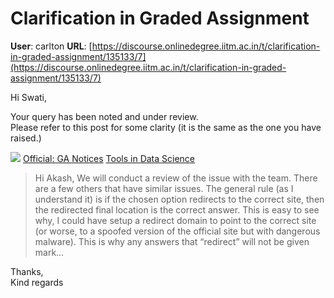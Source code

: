 # Clarification in Graded Assignment

**User**: carlton
**URL**: [https://discourse.onlinedegree.iitm.ac.in/t/clarification-in-graded-assignment/135133/7](https://discourse.onlinedegree.iitm.ac.in/t/clarification-in-graded-assignment/135133/7)

Hi Swati,

Your query has been noted and under review.  
Please refer to this post for some clarity (it is the same as the one you have raised.)

![](https://dub1.discourse-cdn.com/flex013/user_avatar/discourse.onlinedegree.iitm.ac.in/carlton/48/56317_2.png)
[Official: GA Notices](https://discourse.onlinedegree.iitm.ac.in/t/official-ga-notices/135128/12) [Tools in Data Science](/c/courses/tds-kb/34)

> Hi Akash,
> We will conduct a review of the issue with the team. There are a few others that have similar issues.
> The general rule (as I understand it) is if the chosen option redirects to the correct site, then the redirected final location is the correct answer. This is easy to see why, I could have setup a redirect domain to point to the correct site (or worse, to a spoofed version of the official site but with dangerous malware). This is why any answers that “redirect” will not be given mark…

Thanks,  
Kind regards
